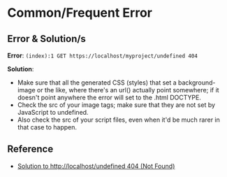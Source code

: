 # Common/Frequent Error

## Error & Solution/s

**Error**: `(index):1 GET https://localhost/myproject/undefined 404`

**Solution**:

- Make sure that all the generated CSS (styles) that set a background-image or the like, where there's an url() actually point somewhere; if it doesn't point anywhere the error will set to the .html DOCTYPE.
- Check the src of your image tags; make sure that they are not set by JavaScript to undefined.
- Also check the src of your script files, even when it'd be much rarer in that case to happen.

## Reference

- [Solution to http://localhost/undefined 404 (Not Found)](https://stackoverflow.com/a/36964874)
